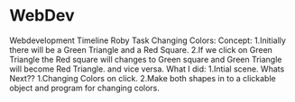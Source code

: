 # WebDev
Webdevelopment Timeline
Roby Task
Changing Colors:
Concept:
1.Initially there will be a Green Triangle and a Red Square.
2.If we click on Green Triangle the Red square will changes to Green square and Green Triangle will become Red Triangle.
and vice versa.
What I did:
1.Intial scene.
Whats Next??
1.Changing Colors on click.
2.Make both shapes in to a clickable object and program for changing colors.
